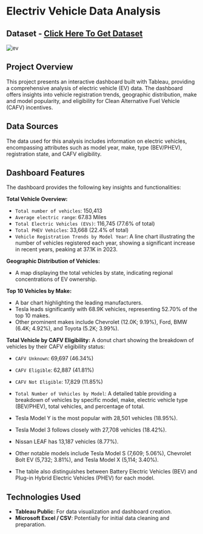 # Electriv Vehicle Data Analysis
## Dataset - <a href="https://github.com/MdShoaib31/Electric-Vehicle-Data-Analysis-Using---Tableau/blob/main/Electric_Vehicle_Population_Data.zip">Click Here To Get Dataset</a>

![ev ](https://github.com/user-attachments/assets/de7c8aa9-3452-4f5c-be45-29a41c24c494)

## Project Overview
This project presents an interactive dashboard built with Tableau, providing a comprehensive analysis of electric vehicle (EV) data. The dashboard offers insights into vehicle registration trends, geographic distribution, make and model popularity, and eligibility for Clean Alternative Fuel Vehicle (CAFV) incentives.

## Data Sources
The data used for this analysis includes information on electric vehicles, encompassing attributes such as model year, make, type (BEV/PHEV), registration state, and CAFV eligibility.

## Dashboard Features
The dashboard provides the following key insights and functionalities:

**Total Vehicle Overview:**

- ```Total number of vehicles```: 150,413 
- ```Average electric range```: 67.83 Miles 
- ```Total Electric Vehicles (EVs)```: 116,745 (77.6% of total) 
- ```Total PHEV Vehicles```: 33,668 (22.4% of total) 
- ```Vehicle Registration Trends by Model Year```: A line chart illustrating the number of vehicles registered each year, showing a significant increase in recent years, peaking at 37.1K in 2023.

**Geographic Distribution of Vehicles:**
- A map displaying the total vehicles by state, indicating regional concentrations of EV ownership.

**Top 10 Vehicles by Make:** 
- A bar chart highlighting the leading manufacturers.
- Tesla leads significantly with 68.9K vehicles, representing 52.70% of the top 10 makes.
- Other prominent makes include Chevrolet (12.0K; 9.19%), Ford, BMW (6.4K; 4.92%), and Toyota (5.2K; 3.99%).

**Total Vehicle by CAFV Eligibility:** A donut chart showing the breakdown of vehicles by their CAFV eligibility status:

- ```CAFV Unknown```: 69,697 (46.34%) 
- ```CAFV Eligible```: 62,887 (41.81%) 
- ```CAFV Not Eligible```: 17,829 (11.85%) 
- ```Total Number of Vehicles by Model```: A detailed table providing a breakdown of vehicles by specific model, make, electric vehicle type (BEV/PHEV), total vehicles, and percentage of total.

- Tesla Model Y is the most popular with 28,501 vehicles (18.95%).
- Tesla Model 3 follows closely with 27,708 vehicles (18.42%).
- Nissan LEAF has 13,187 vehicles (8.77%).
- Other notable models include Tesla Model S (7,609; 5.06%), Chevrolet Bolt EV (5,732; 3.81%), and Tesla Model X (5,114; 3.40%).
- The table also distinguishes between Battery Electric Vehicles (BEV) and Plug-in Hybrid Electric Vehicles (PHEV) for each model.

## Technologies Used
- **Tableau Public**: For data visualization and dashboard creation.
- **Microsoft Excel / CSV**: Potentially for initial data cleaning and preparation.
